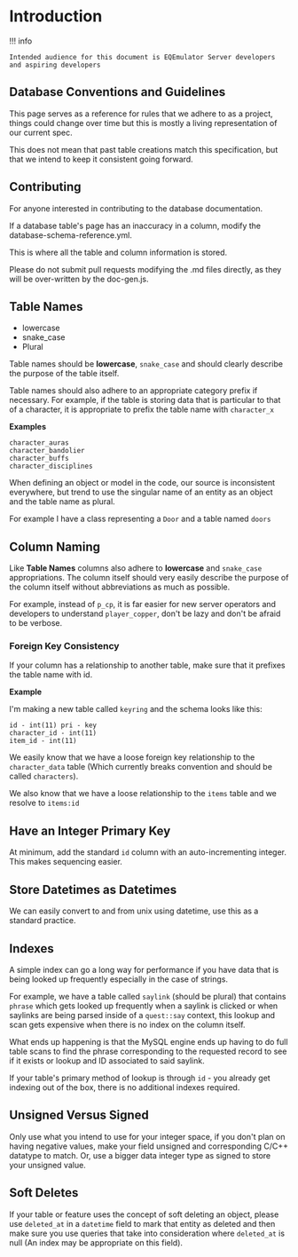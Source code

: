 # Introduction

!!! info

    Intended audience for this document is EQEmulator Server developers and aspiring developers

## Database Conventions and Guidelines

This page serves as a reference for rules that we adhere to as a project, things could change over time but this is mostly a living representation of our current spec.

This does not mean that past table creations match this specification, but that we intend to keep it consistent going forward.

## Contributing

For anyone interested in contributing to the database documentation.

If a database table's page has an inaccuracy in a column, modify the database-schema-reference.yml.

This is where all the table and column information is stored.

Please do not submit pull requests modifying the .md files directly, as they will be over-written by the doc-gen.js.

## Table Names

* lowercase
* snake_case
* Plural

Table names should be **lowercase**, `snake_case` and should clearly describe the purpose of the table itself.

Table names should also adhere to an appropriate category prefix if necessary. For example, if the table is storing data that is particular to that of a character, it is appropriate to prefix the table name with `character_x`

**Examples**

```text
character_auras
character_bandolier
character_buffs
character_disciplines
```

When defining an object or model in the code, our source is inconsistent everywhere, but trend to use the singular name of an entity as an object and the table name as plural.

For example I have a class representing a `Door` and a table named `doors`

## Column Naming

Like **Table Names** columns also adhere to **lowercase** and `snake_case` appropriations. The column itself should very easily describe the purpose of the column itself without abbreviations as much as possible.

For example, instead of `p_cp`, it is far easier for new server operators and developers to understand `player_copper`, don't be lazy and don't be afraid to be verbose.

### Foreign Key Consistency

If your column has a relationship to another table, make sure that it prefixes the table name with id.

**Example**

I'm making a new table called `keyring` and the schema looks like this:

```text
id - int(11) pri - key
character_id - int(11)
item_id - int(11)
```

We easily know that we have a loose foreign key relationship to the `character_data` table (Which currently breaks convention and should be called `characters`).

We also know that we have a loose relationship to the `items` table and we resolve to `items:id`

## Have an Integer Primary Key

At minimum, add the standard `id` column with an auto-incrementing integer. This makes sequencing easier.

## Store Datetimes as Datetimes

We can easily convert to and from unix using datetime, use this as a standard practice.

## Indexes

A simple index can go a long way for performance if you have data that is being looked up frequently especially in the case of strings.

For example, we have a table called `saylink` (should be plural) that contains `phrase` which gets looked up frequently when a saylink is clicked or when saylinks are being parsed inside of a `quest::say` context, this lookup and scan gets expensive when there is no index on the column itself. 

What ends up happening is that the MySQL engine ends up having to do full table scans to find the phrase corresponding to the requested record to see if it exists or lookup and ID associated to said saylink.

If your table's primary method of lookup is through `id` - you already get indexing out of the box, there is no additional indexes required.

## Unsigned Versus Signed

Only use what you intend to use for your integer space, if you don't plan on having negative values, make your field unsigned and corresponding C/C++ datatype to match. Or, use a bigger data integer type as signed to store your unsigned value.

## Soft Deletes

If your table or feature uses the concept of soft deleting an object, please use `deleted_at` in a `datetime` field to mark that entity as deleted and then make sure you use queries that take into consideration where `deleted_at` is null (An index may be appropriate on this field).

